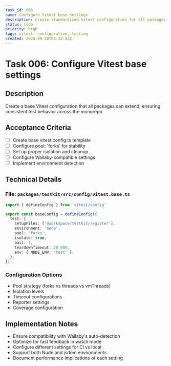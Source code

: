 ```yaml
---
task_id: 006
name: Configure Vitest base settings
description: Create standardized Vitest configuration for all packages
status: todo
priority: high
tags: vitest, configuration, testing
created: 2025-09-20T03:22:42Z
---
```


# Task 006: Configure Vitest base settings

## Description

Create a base Vitest configuration that all packages can extend, ensuring
consistent test behavior across the monorepo.

## Acceptance Criteria

- [ ] Create base vitest.config.ts template
- [ ] Configure pool: 'forks' for stability
- [ ] Set up proper isolation and cleanup
- [ ] Configure Wallaby-compatible settings
- [ ] Implement environment detection

## Technical Details

### File: `packages/testkit/src/config/vitest.base.ts`

```typescript
import { defineConfig } from 'vitest/config'

export const baseConfig = defineConfig({
  test: {
    setupFiles: ['@workspace/testkit/register'],
    environment: 'node',
    pool: 'forks',
    isolate: true,
    bail: 1,
    teardownTimeout: 20_000,
    env: { NODE_ENV: 'test' },
  },
})
```

### Configuration Options

- Pool strategy (forks vs threads vs vmThreads)
- Isolation levels
- Timeout configurations
- Reporter settings
- Coverage configuration

## Implementation Notes

- Ensure compatibility with Wallaby's auto-detection
- Optimize for fast feedback in watch mode
- Configure different settings for CI vs local
- Support both Node and jsdom environments
- Document performance implications of each setting
